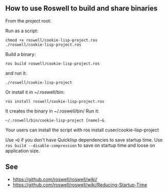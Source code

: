 
## How to use Roswell to build and share binaries

From the project root:

Run as a script:

    chmod +x roswell/cookie-lisp-project.ros
    ./roswell/cookie-lisp-project.ros

Build a binary:

    ros build roswell/cookie-lisp-project.ros

and run it:

    ./roswell/cookie-lisp-project

Or install it in ~/.roswell/bin:

    ros install roswell/cookie-lisp-project.ros

It creates the binary in ~/.roswell/bin/
Run it:

    ~/.roswell/bin/cookie-lisp-project [name]~&

Your users can install the script with ros install cuser/cookie-lisp-project

Use `+Q` if you don't have Quicklisp dependencies to save startup time.
Use `ros build --disable-compression` to save on startup time and loose on application size.


## See

- https://github.com/roswell/roswell/wiki/
- https://github.com/roswell/roswell/wiki/Reducing-Startup-Time
